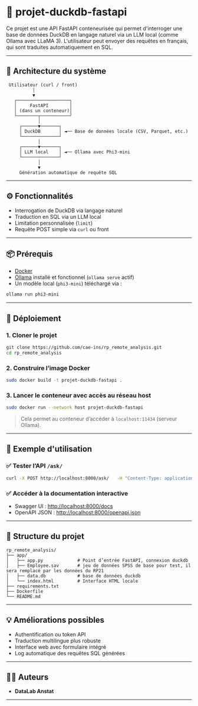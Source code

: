 # 🦆 projet-duckdb-fastapi

Ce projet est une API FastAPI conteneurisée qui permet d'interroger une base de données DuckDB en langage naturel via un LLM local (comme Ollama avec LLaMA 3). L'utilisateur peut envoyer des requêtes en français, qui sont traduites automatiquement en SQL.

---

## 🧩 Architecture du système

```text
 Utilisateur (curl / front)
          │
          ▼
   ┌────────────────────┐
   │     FastAPI        │
   │ (dans un conteneur)│
   └────────┬───────────┘
            │
     ┌──────▼───────┐
     │ DuckDB       │ ◄── Base de données locale (CSV, Parquet, etc.)
     └──────────────┘
            │
     ┌──────▼───────┐
     │ LLM local    │ ◄── Ollama avec Phi3-mini
     └──────────────┘
            │
            ▼
     Génération automatique de requête SQL
```

---

## ⚙️ Fonctionnalités

- Interrogation de DuckDB via langage naturel
- Traduction en SQL via un LLM local
- Limitation personnalisée (`limit`)
- Requête POST simple via `curl` ou front

---

## 📦 Prérequis

- [Docker](https://www.docker.com/)
- [Ollama](https://ollama.com/) installé et fonctionnel (`ollama serve` actif)
- Un modèle local (`phi3-mini`) téléchargé via :

```bash
ollama run phi3-mini
```

---

## 🚀 Déploiement

### 1. Cloner le projet

```bash
git clone https://github.com/cae-ins/rp_remote_analysis.git
cd rp_remote_analysis
```

### 2. Construire l’image Docker

```bash
sudo docker build -t projet-duckdb-fastapi .
```

### 3. Lancer le conteneur avec accès au réseau host

```bash
sudo docker run --network host projet-duckdb-fastapi
```

> Cela permet au conteneur d’accéder à `localhost:11434` (serveur Ollama).

---

## 🧪 Exemple d'utilisation

### ✅ Tester l’API `/ask/`

```bash
curl -X POST http://localhost:8000/ask/   -H "Content-Type: application/json"   -d '{"question": "Quels sont les 2 employés les mieux payés ?", "limit": 5}'
```

### ✅ Accéder à la documentation interactive

- Swagger UI : [http://localhost:8000/docs](http://localhost:8000/docs)
- OpenAPI JSON : [http://localhost:8000/openapi.json](http://localhost:8000/openapi.json)

---

## 📁 Structure du projet

```text
rp_remote_analysis/
├── app/
│   ├── app.py             # Point d’entrée FastAPI, connexion duckdb
│   ├── Employee.sav       # jeu de données SPSS de base pour test, il sera remplacé par les données du RP21
│   ├── data.db            # base de données duckdb
│   └── index.html         # Interface HTML locale
├── requirements.txt
├── Dockerfile
└── README.md
```

---

## 💡 Améliorations possibles

- Authentification ou token API
- Traduction multilingue plus robuste
- Interface web avec formulaire intégré
- Log automatique des requêtes SQL générées

---

## 🧑‍💻 Auteurs

- **DataLab Anstat**
---

